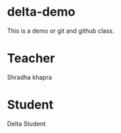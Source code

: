 # delta-demo
This is a demo or git and github class.

# Teacher
Shradha khapra

# Student
Delta Student